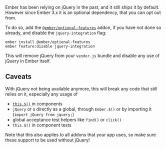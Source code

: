 Ember has been relying on jQuery in the past, and it still ships it by default.
However since Ember 3.x it is an optional dependency, that you can opt out from.

To do so, add the [`@ember/optional-features`](https://github.com/emberjs/ember-optional-features) addon,
if you have not done so already, and disable the `jquery-integration` flag:

```shell
ember install @ember/optional-features
ember feature:disable jquery-integration
```

This will remove jQuery from your `vendor.js` bundle and disable any use of jQuery in Ember itself.

## Caveats

With jQuery not being available anymore, this will break any code that still relies on it, especially any usage of

* [`this.$()`](https://www.emberjs.com/api/ember/release/classes/Component/methods/$?anchor=%24) in components
* `jQuery` or `$` directly as a global, through `Ember.$()` or by importing it (`import jQuery from jquery;`) 
* global acceptance test helpers like `find()` or `click()`
* `this.$()` in component tests

Note that this also applies to all addons that your app uses, so make sure these support to be used without jQuery!